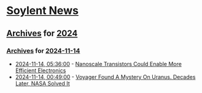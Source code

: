 # [Soylent News](../../../README.md)

## [Archives](../../index.md) for [2024](../index.md)

### [Archives](../../index.md) for [2024-11-14](index.md)

* [2024-11-14, 05:36:00](https://soylentnews.org/article.pl?sid=24/11/13/0214254&from=rss) - [Nanoscale Transistors Could Enable More Efficient Electronics](https://soylentnews.org/article.pl?sid=24/11/13/0214254&from=rss)
* [2024-11-14, 00:49:00](https://soylentnews.org/article.pl?sid=24/11/13/020239&from=rss) - [Voyager Found A Mystery On Uranus. Decades Later, NASA Solved It](https://soylentnews.org/article.pl?sid=24/11/13/020239&from=rss)
